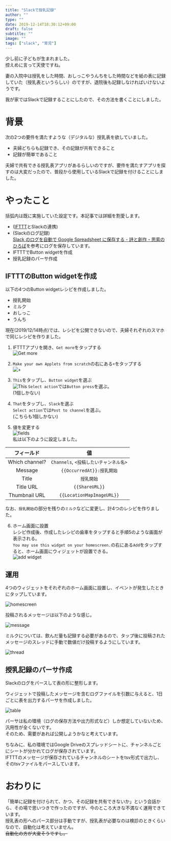 ```yaml
---
title: "Slackで授乳記録"
author: ""
type: ""
date: 2019-12-14T18:30:12+09:00
draft: false
subtitle: ""
image: ""
tags: ["slack", "育児"]
---
```


少し前に子どもが生まれました。  
控えめに言って天使ですね。  

妻の入院中は授乳をした時間、おしっこやうんちをした時間などを紙の表に記録していた（授乳表というらしい）のですが、退院後も記録しなければいけないようです。  

我が家ではSlackで記録することにしたので、その方法を書くことにしました。  

# 背景

次の2つの要件を満たすような（デジタルな）授乳表を欲していました。

- 夫婦どちらも記録でき、その記録が共有できること
- 記録が簡単であること

夫婦で共有できる授乳表アプリがあるらしいのですが、要件を満たすアプリを探すのは大変だったので、普段から使用しているSlackで記録を付けることにしました。

# やったこと

括弧内は既に実施していた設定です。本記事では詳細を割愛します。

- ([IFTTT]()とSlackの連携)
- (Slackのログ記録)  
    [Slack のログを自動で Google Spreadsheet に保存する - 詩と創作・思索のひろば](https://motemen.hatenablog.com/entry/2015/11/gas-slack-log-spreadsheet)を参考にログを保存しています。
- IFTTTでButton widgetを作成
- 授乳記録のパーサ作成

## IFTTTのButton widgetを作成

以下の4つのButton widgetレシピを作成しました。

- 授乳開始
- ミルク
- おしっこ
- うんち

現在(2019/12/14時点)では、レシピを公開できないので、夫婦それぞれのスマホで同じレシピを作りました。  


1. IFTTTアプリを開き、`Get more`をタップする  
![Get more](./ifttt1.jpg)


2. `Make your own Applets from scratch`の右にある`+`をタップする  
![+](./ifttt2.jpg)


3. `This`をタップし、`Button widget`を選ぶ  
![This](./ifttt3.jpg)
`Select action`では`Button press`を選ぶ。  
(1個しかない)  


4. `That`をタップし、`Slack`を選ぶ  
`Select action`では`Post to channel`を選ぶ。  
(こちらも1個しかない)  


5. 値を変更する  
![fields](./ifttt4.jpg)  
私は以下のように設定しました。  

フィールド | 値
:---:|:---:
Which channel? | `Channels`, `<投稿したいチャンネル名>`
Message | `{{OccurredAt}}:授乳開始`
Title | `授乳開始`
Title URL | `{{ShareURL}}`
Thumbnail URL | `{{LocationMapImageURL}}`

なお、`授乳開始`の部分を残りの`ミルク`などに変更し、計4つのレシピを作りました。  

6. ホーム画面に設置  
レシピ作成後、作成したレシピの歯車をタップすると手順5のような画面が表示される。  
`You may use this widget on your homescreen.`の右にある`Add`をタップすると、ホーム画面にウィジェットが設置できる。  
![add widget](./ifttt5.jpg)

## 運用

4つのウィジェットをそれぞれのホーム画面に設置し、イベントが発生したときにタップしています。  

![homescreen](./homescreen.jpg)

投稿されるメッセージは以下のような感じ。  

![message](./message.jpg)

ミルクについては、飲んだ量も記録する必要があるので、タップ後に投稿されたメッセージのスレッドに手動で数値だけ投稿するようにしています。  

![thread](./thread.jpg)

## 授乳記録のパーサ作成

Slackのログをパースして表の形に整形します。  

ウィジェットで投稿したメッセージを含むログファイルを引数に与えると、1日ごとに表を出力するパーサを作成しました。  

![table](./table.jpg)

パーサは私の環境（ログの保存方法や出力形式など）しか想定していないため、汎用性が全くないです。  
そのため、需要があれば公開しようかなと考えています。  

ちなみに、私の環境ではGoogle Driveのスプレッドシートに、チャンネルごとにシートが分かれてログが保存されています。  
IFTTTのメッセージが保存されているチャンネルのシートをtsv形式で出力し、そのtsvファイルをパースしています。  

# おわりに

「簡単に記録を付けられて、かつ、その記録を共有できないか」という会話から、その場で思いつきで作ったのですが、今のところ大きな不満なく運用できています。  
授乳表の形へのパース部分は手動ですが、授乳表が必要なのは検診のときくらいなので、自動化は考えていません。  
~~自動化の方が大変そうですし。~~
